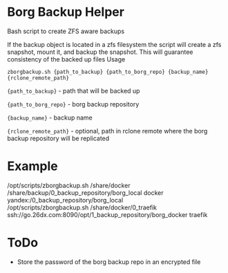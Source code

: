 # Borg Backup Helper
Bash script to create ZFS aware backups

If the backup object is located in a zfs filesystem the script will create a zfs snapshot, mount it, and backup the snapshot. This will guarantee consistency of the backed up files
Usage
```
zborgbackup.sh {path_to_backup} {path_to_borg_repo} {backup_name} {rclone_remote_path}
```
`{path_to_backup}` - path that will be backed up

`{path_to_borg_repo}` - borg backup repository

`{backup_name}` - backup name

`{rclone_remote_path}` - optional, path in rclone remote where the borg backup repository will be replicated

# Example
/opt/scripts/zborgbackup.sh /share/docker /share/backup/0_backup_repository/borg_local docker yandex:/0_backup_repository/borg_local  
/opt/scripts/zborgbackup.sh /share/docker/0_traefik ssh://go.26dx.com:8090/opt/1_backup_repository/borg_docker traefik
# ToDo
- Store the password of the borg backup repo in an encrypted file


